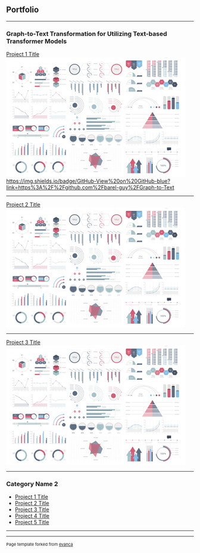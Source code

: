 ## Portfolio

---

### Graph-to-Text Transformation for Utilizing Text-based Transformer Models

[Project 1 Title](/sample_page)
<img src="images/dummy_thumbnail.jpg?raw=true"/>
https://img.shields.io/badge/GitHub-View%20on%20GitHub-blue?link=https%3A%2F%2Fgithub.com%2Fbarel-guy%2FGraph-to-Text


---
[Project 2 Title](/pdf/sample_presentation.pdf)
<img src="images/dummy_thumbnail.jpg?raw=true"/>

---
[Project 3 Title](http://example.com/)
<img src="images/dummy_thumbnail.jpg?raw=true"/>

---

### Category Name 2

- [Project 1 Title](http://example.com/)
- [Project 2 Title](http://example.com/)
- [Project 3 Title](http://example.com/)
- [Project 4 Title](http://example.com/)
- [Project 5 Title](http://example.com/)

---




---
<p style="font-size:11px">Page template forked from <a href="https://github.com/evanca/quick-portfolio">evanca</a></p>
<!-- Remove above link if you don't want to attibute -->
